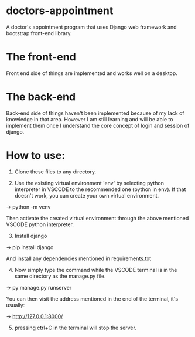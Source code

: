# doctors-appointment
A doctor's appointment program that uses Django web framework and bootstrap front-end library.

# The front-end
Front end side of things are implemented and works well on a desktop.

# The back-end
Back-end side of things haven't been implemented because of my lack of knowledge in that area.
However I am still learning and will be able to implement them once I understand the core
concept of login and session of django.

# How to use:
1. Clone these files to any directory.

2. Use the existing virtual environment 'env' by selecting python interpreter in VSCODE to the
recommended one (python in env). If that doesn't work, you can create your own virtual environment.

->  python -m venv <virtual-env-name-here>

Then activate the created virtual environment through the above mentioned VSCODE python interpreter.

3. Install django

->  pip install django

And install any dependencies mentioned in requirements.txt

4. Now simply type the command while the VSCODE terminal is in the same directory as the manage.py file.

-> py manage.py runserver

You can then visit the address mentioned in the end of the terminal, it's usually:

-> http://127.0.0.1:8000/

5. pressing ctrl+C in the terminal will stop the server.